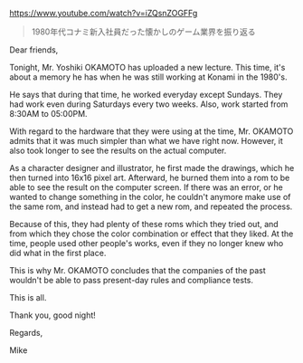https://www.youtube.com/watch?v=iZQsnZOGFFg

> 1980年代コナミ新入社員だった懐かしのゲーム業界を振り返る

Dear friends,

Tonight, Mr. Yoshiki OKAMOTO has uploaded a new lecture. This time, it's about a memory he has when he was still working at Konami in the 1980's.

He says that during that time, he worked everyday except Sundays. They had work even during Saturdays every two weeks. Also, work started from 8:30AM to 05:00PM.

With regard to the hardware that they were using at the time, Mr. OKAMOTO admits that it was much simpler than what we have right now. However, it also took longer to see the results on the actual computer.

As a character designer and illustrator, he first made the drawings, which he then turned into 16x16 pixel art. Afterward, he burned them into a rom to be able to see the result on the computer screen. If there was an error, or he wanted to change something in the color, he couldn't anymore make use of the same rom, and instead had to get a new rom, and repeated the process. 

Because of this, they had plenty of these roms which they tried out, and from which they chose the color combination or effect that they liked. At the time, people used other people's works, even if they no longer knew who did what in the first place. 

This is why Mr. OKAMOTO concludes that the companies of the past wouldn't be able to pass present-day rules and compliance tests.

This is all.

Thank you, good night!

Regards,

Mike
